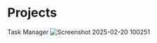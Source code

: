 # Projects
Task Manager
![Screenshot 2025-02-20 100251](https://github.com/user-attachments/assets/0af41696-f55e-446e-84f2-8a7683906212)
